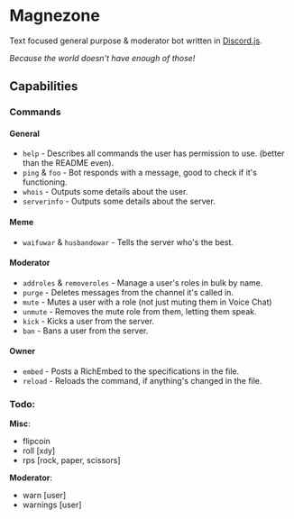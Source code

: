 # Magnezone

Text focused general purpose & moderator bot written in [Discord.js](https://discord.js.org/#/).

*Because the world doesn't have enough of those!*

## Capabilities

### Commands

#### General

* `help` - Describes all commands the user has permission to use. (better than the README even).
* `ping` & `foo` - Bot responds with a message, good to check if it's functioning.
* `whois` - Outputs some details about the user.
* `serverinfo` - Outputs some details about the server.

#### Meme

* `waifuwar` & `husbandowar` - Tells the server who's the best.

#### Moderator

* `addroles` & `removeroles` - Manage a user's roles in bulk by name.
* `purge` - Deletes messages from the channel it's called in.
* `mute` - Mutes a user with a role (not just muting them in Voice Chat)
* `unmute` - Removes the mute role from them, letting them speak.
* `kick` - Kicks a user from the server.
* `ban` - Bans a user from the server.

#### Owner

* `embed` - Posts a RichEmbed to the specifications in the file.
* `reload` - Reloads the command, if anything's changed in the file.

### Todo:

**Misc**:

* flipcoin
* roll [x`d`y]
* rps [rock, paper, scissors]

**Moderator**:

* warn [user] <reason>
* warnings [user]
